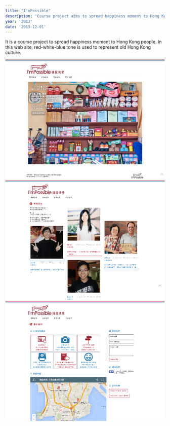```yaml
---
title: "I'mPossible"
description: 'Course project aims to spread happiness moment to Hong Kong people.'
year: '2013'
date: '2013-12-01'
---
```


It is a course project to spread happiness moment to Hong Kong people. In this web site, red-white-blue tone is used to represent old Hong Kong culture.

![](./capture1.png)
![](./capture2.png)
![](./capture3.png)

